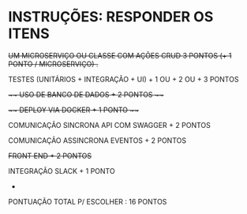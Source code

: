 # INSTRUÇÕES: RESPONDER OS ITENS

<del> UM MICROSERVIÇO OU CLASSE COM AÇÕES CRUD	3 PONTOS (+ 1 PONTO / MICROSERVIÇO) . </del>

TESTES (UNITÁRIOS + INTEGRAÇÃO + UI)	    		+ 1  OU + 2 OU + 3 PONTOS

<del> ~~ USO DE BANCO DE DADOS 						+ 2 PONTOS ~~ <del>

<del> ~~ DEPLOY VIA DOCKER								+ 1 PONTO ~~ <del>

COMUNICAÇÃO SINCRONA API	COM SWAGGER		+ 2 PONTOS

COMUNICAÇÃO ASSINCRONA EVENTOS				+ 2 PONTOS

<del>FRONT END 										+ 2 PONTOS<del>

INTEGRAÇÃO SLACK								+ 1 PONTO

-

PONTUAÇÃO TOTAL P/ ESCOLHER : 16 PONTOS

